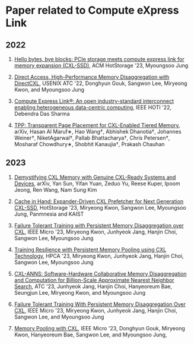 # Paper related to Compute eXpress Link

## 2022

1. [Hello bytes, bye blocks: PCIe storage meets compute express link for memory expansion (CXL-SSD)](https://dl.acm.org/doi/pdf/10.1145/3538643.3539745?casa_token=j_Dp-tl6YdMAAAAA:zPmUQgeE4_EchiNHad7idHsZoL1xxWDNLB3ajXxKY6cugBCuTuMkgvfrEhA7m1pBLxaFEgOP1MhrVw), ACM HotStorage '23, Myoungsoo Jung

2. [Direct Access, High-Performance Memory Disaggregation with DirectCXL](https://www.usenix.org/system/files/atc22-gouk.pdf), USENIX ATC '22, Donghyun Gouk, Sangwon Lee, Miryeong Kwon, and Myoungsoo Jung

3. [Compute Express Link®: An open industry-standard interconnect enabling heterogeneous data-centric computing](https://ieeexplore.ieee.org/stamp/stamp.jsp?arnumber=9912551&casa_token=V0ffDEN4NzMAAAAA:0nfd_0LNMNc54N-kTMpehjWkTbqUIv23a0dKu6ZPV8ABiwtf_kgV0uFZIR3ERzha6L_63SDGeg), IEEE HOTI '22, Debendra Das Sharma 

4. [TPP: Transparent Page Placement for CXL-Enabled Tiered Memory](https://arxiv.org/pdf/2206.02878.pdf), arXiv, Hasan Al Maruf∗, Hao Wang†, Abhishek Dhanotia†, Johannes Weiner†, NiketAgarwal†, Pallab Bhattacharya†, Chris Petersen†, Mosharaf Chowdhury∗, Shobhit Kanaujia†, Prakash Chauhan

## 2023

1. [Demystifying CXL Memory with Genuine CXL-Ready Systems and Devices](https://arxiv.org/pdf/2303.15375.pdf), arXiv, Yan Sun, Yifan Yuan, Zeduo Yu, Reese Kuper, Ipoom Jeong, Ren Wang, Nam Sung Kim

2. [Cache in Hand: Expander-Driven CXL Prefetcher for Next Generation CXL-SSD](https://www.hotstorage.org/2023/accepted.html), HotStorage '23, Miryeong Kwon, Sangwon Lee, Myoungsoo Jung, Panmnesia and KAIST

3. [Failure Tolerant Training with Persistent Memory Disaggregation over CXL](https://arxiv.org/pdf/2301.07492.pdf), IEEE Micro '23, Miryeong Kwon, Junhyeok Jang, Hanjin Choi, Sangwon Lee, Myoungsoo Jung

4. [Training Resilience with Persistent Memory Pooling using CXL Technology](https://hcm-workshop.github.io/doc/extended-abstract-jhjang.pdf), HPCA '23, Miryeong Kwon, Junhyeok Jang, Hanjin Choi, Sangwon Lee, Myoungsoo Jung

5. [CXL-ANNS: Software-Hardware Collaborative Memory Disaggregation and Computation for Billion-Scale Approximate Nearest Neighbor Search](?), ATC '23, Junhyeok Jang, Hanjin Choi, Hanyeoreum Bae, Seungjun Lee, Miryeong Kwon, and Myoungsoo Jung

6. [Failure Tolerant Training With Persistent Memory Disaggregation Over CXL](https://ieeexplore.ieee.org/stamp/stamp.jsp?arnumber=10018437&casa_token=7RcT9EIypx8AAAAA:h3U2bhoIXiE3-2rozUQKheRzOcEuGhbt3jZ4deJguJyB3VvNB38TNrJtqNcxlvsZoWN-qX46&tag=1), IEEE Micro '23, Miryeong Kwon, Junhyeok Jang, Hanjin Choi, Sangwon Lee, and Myoungsoo Jung

7. [Memory Pooling with CXL](https://ieeexplore.ieee.org/stamp/stamp.jsp?arnumber=10018233&casa_token=oGgU5nKf9zUAAAAA:NLzHa-UGDu1wg1iFjERpvp09QDoMwZmKdDQgIePOgln_K-ukXyQ230c50hDasermb82y8fW_), IEEE Micro '23, Donghyun Gouk, Miryeong Kwon, Hanyeoreum Bae, Sangwon Lee, and Myoungsoo Jung,
